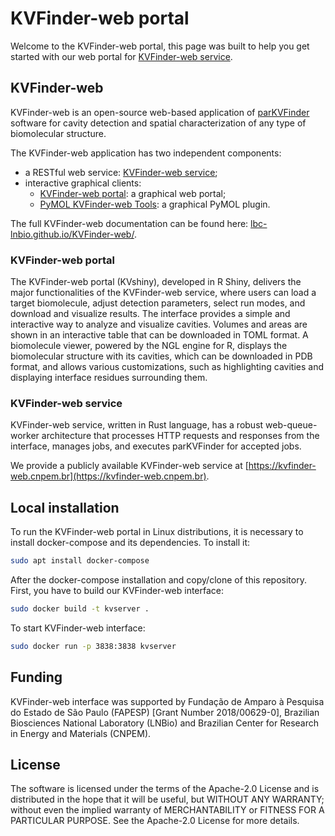 # KVFinder-web portal

Welcome to the KVFinder-web portal, this page was built to help you get started with our web portal for [KVFinder-web service](https://github.com/LBC-LNBio/KVFinder-web-service).

## KVFinder-web 

KVFinder-web is an open-source web-based application of [parKVFinder](https://github.com/LBC-LNBio) software for cavity detection and spatial characterization of any type of biomolecular structure.

The KVFinder-web application has two independent components:

- a RESTful web service: [KVFinder-web service](https://github.com/LBC-LNBio/KVFinder-web-service);
- interactive graphical clients:
    - [KVFinder-web portal](https://github.com/LBC-LNBio/KVshiny-docker): a graphical web portal;
    - [PyMOL KVFinder-web Tools](https://github.com/LBC-LNBio/PyMOL-KVFinder-web-Tools): a graphical PyMOL plugin.

The full KVFinder-web documentation can be found here: [lbc-lnbio.github.io/KVFinder-web/](lbc-lnbio.github.io/KVFinder-web/).

### KVFinder-web portal

The KVFinder-web portal (KVshiny), developed in R Shiny, delivers the major functionalities of the KVFinder-web service, where users can load a target biomolecule, adjust detection parameters, select run modes, and download and visualize results. The interface provides a simple and interactive way to analyze and visualize cavities. Volumes and areas are shown in an interactive table that can be downloaded in TOML format. A biomolecule viewer, powered by the NGL engine for R, displays the biomolecular structure with its cavities, which can be downloaded in PDB format, and allows various customizations, such as highlighting cavities and displaying interface residues surrounding them.

### KVFinder-web service

KVFinder-web service, written in Rust language, has a robust web-queue-worker architecture that processes HTTP requests and responses from the interface, manages jobs, and executes parKVFinder for accepted jobs.

We provide a publicly available KVFinder-web service at [https://kvfinder-web.cnpem.br](https://kvfinder-web.cnpem.br).

## Local installation

To run the KVFinder-web portal in Linux distributions, it is necessary to install docker-compose and its dependencies. To install it:

```bash
sudo apt install docker-compose
```

After the docker-compose installation and copy/clone of this repository. First, you have to build our KVFinder-web interface:

```bash
sudo docker build -t kvserver .
```

To start KVFinder-web interface:

```bash
sudo docker run -p 3838:3838 kvserver
```

## Funding

KVFinder-web interface was supported by Fundação de Amparo à Pesquisa do Estado de São Paulo (FAPESP) [Grant Number 2018/00629-0], Brazilian Biosciences National Laboratory (LNBio) and Brazilian Center for Research in Energy and Materials (CNPEM).

## License

The software is licensed under the terms of the Apache-2.0 License and is distributed in the hope that it will be useful, but WITHOUT ANY WARRANTY; without even the implied warranty of MERCHANTABILITY or FITNESS FOR A PARTICULAR PURPOSE. See the Apache-2.0 License for more details.
